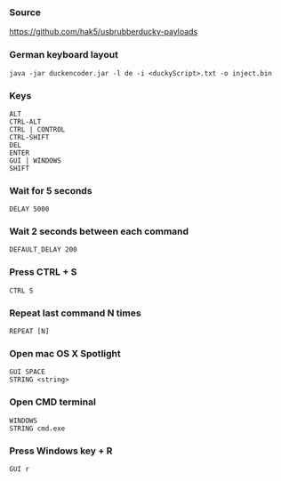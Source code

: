 ### Source
https://github.com/hak5/usbrubberducky-payloads

### German keyboard layout
```
java -jar duckencoder.jar -l de -i <duckyScript>.txt -o inject.bin
```

### Keys
```
ALT 
CTRL-ALT
CTRL | CONTROL 
CTRL-SHIFT 
DEL
ENTER
GUI | WINDOWS 
SHIFT 
```

### Wait for 5 seconds
```
DELAY 5000
```

### Wait 2 seconds between each command
```
DEFAULT_DELAY 200
```

### Press CTRL + S
```
CTRL S
```

### Repeat last command N times
```
REPEAT [N] 
```

### Open mac OS X Spotlight
```
GUI SPACE
STRING <string>
```

### Open CMD terminal
```
WINDOWS
STRING cmd.exe
```

### Press Windows key + R
```
GUI r
```


